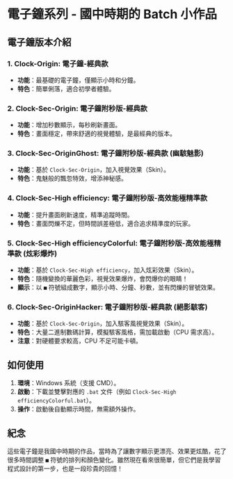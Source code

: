 # 電子鐘系列 - 國中時期的 Batch 小作品

## 電子鐘版本介紹

### 1. Clock-Origin: 電子鐘-經典款
- **功能**：最基礎的電子鐘，僅顯示小時和分鐘。  
- **特色**：簡單俐落，適合初學者體驗。  

### 2. Clock-Sec-Origin: 電子鐘附秒版-經典款
- **功能**：增加秒數顯示，每秒刷新畫面。  
- **特色**：畫面穩定，帶來舒適的視覺體驗，是最經典的版本。  

### 3. Clock-Sec-OriginGhost: 電子鐘附秒版-經典款 (幽駭魅影)
- **功能**：基於 `Clock-Sec-Origin`，加入視覺效果（Skin）。  
- **特色**：鬼魅般的飄忽特效，增添神秘感。  

### 4. Clock-Sec-High efficiency: 電子鐘附秒版-高效能極精準款
- **功能**：提升畫面刷新速度，精準追蹤時間。  
- **特色**：畫面閃爍不定，但時間誤差極低，適合追求精準度的玩家。  

### 5. Clock-Sec-High efficiencyColorful: 電子鐘附秒版-高效能極精準款 (炫彩爆炸)
- **功能**：基於 `Clock-Sec-High efficiency`，加入炫彩效果（Skin）。  
- **特色**：隨機變換的華麗色彩，視覺效果爆炸，會閃爆你的眼睛！  
- **顯示**：以 `■` 符號組成數字，顯示小時、分鐘、秒數，並有閃爍的冒號效果。  

### 6. Clock-Sec-OriginHacker: 電子鐘附秒版-經典款 (絕影駭客)
- **功能**：基於 `Clock-Sec-Origin`，加入駭客風視覺效果（Skin）。  
- **特色**：大量二進制數碼計算，模擬駭客風格，需加載啟動（CPU 需求高）。  
- **注意**：對硬體要求較高，CPU 不足可能卡頓。  

## 如何使用

1. **環境**：Windows 系統（支援 CMD）。  
2. **啟動**：下載並雙擊對應的 `.bat` 文件（例如 `Clock-Sec-High efficiencyColorful.bat`）。  
3. **操作**：啟動後自動顯示時間，無需額外操作。  

## 紀念

這些電子鐘是我國中時期的作品，當時為了讓數字顯示更漂亮、效果更炫酷，花了很多時間調整 `■` 符號的排列和顏色變化。雖然現在看來很簡單，但它們是我學習程式設計的第一步，也是一段珍貴的回憶！  
